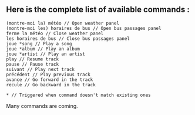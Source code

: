 ## Here is the complete list of available commands :

```
(montre-moi la) météo // Open weather panel
(montre-moi les) horaires de bus // Open bus passages panel
ferme la météo // Close weather panel
les horaires de bus // Close bus passages panel
joue *song // Play a song
joue *album // Play an album
joue *artist // Play an artist
play // Resume track
pause // Pause track
suivant // Play next track
précédent // Play previous track
avance // Go forward in the track
recule // Go backward in the track

* // Triggered when command doesn't match existing ones
```

Many commands are coming.
